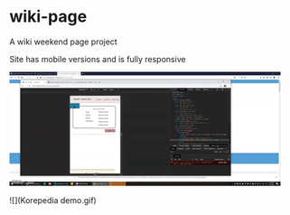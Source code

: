 # wiki-page
 A wiki weekend page project

Site has mobile versions and is fully responsive


![](mobilepedia.gif)

![](Korepedia demo.gif)
